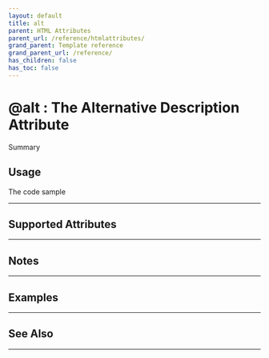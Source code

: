 ```yaml
---
layout: default
title: alt
parent: HTML Attributes
parent_url: /reference/htmlattributes/
grand_parent: Template reference
grand_parent_url: /reference/
has_children: false
has_toc: false
---
```


# @alt : The Alternative Description Attribute

Summary

## Usage

 The code sample

---

## Supported Attributes


---

## Notes


---

## Examples


---


## See Also


---

